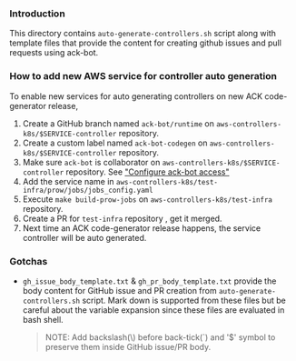 ### Introduction

This directory contains `auto-generate-controllers.sh` script along with template
files that provide the content for creating github issues and pull requests using
ack-bot.


### How to add new AWS service for controller auto generation
To enable new services for auto generating controllers on new ACK code-generator
release,

1. Create a GitHub branch named `ack-bot/runtime` on `aws-controllers-k8s/$SERVICE-controller`
 repository.    
2. Create a custom label named `ack-bot-codegen` on `aws-controllers-k8s/$SERVICE-controller`
 repository.
3. Make sure `ack-bot` is collaborator on `aws-controllers-k8s/$SERVICE-controller`
 repository. See ["Configure ack-bot access"](https://github.com/aws-controllers-k8s/test-infra/blob/main/docs/onboarding.md#1-configure-ack-bot-access)
4. Add the service name in `aws-controllers-k8s/test-infra/prow/jobs/jobs_config.yaml`
5. Execute `make build-prow-jobs` on `aws-controllers-k8s/test-infra` repository.
6. Create a PR for `test-infra` repository , get it merged.
7. Next time an ACK code-generator release happens, the service controller will 
be auto generated.

### Gotchas
* `gh_issue_body_template.txt` & `gh_pr_body_template.txt` provide the body
content for GitHub issue and PR creation from `auto-generate-controllers.sh`
script. Mark down is supported from these files but be careful about the variable
expansion since these files are evaluated in bash shell.
  > NOTE: Add backslash(\\) before back-tick(`) and '$' symbol to preserve them
  > inside GitHub issue/PR body.

